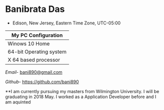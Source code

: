 # Banibrata Das
* Edison, New Jersey, Eastern Time Zone, UTC-05:00

|   My PC Configuration      | 
| ------------- |
| Winows 10 Home  |
| 64-bit Operating system  | 
| X 64 based processor | 

*Email*- bani890@gmail.com

*Github*- https://github.com/bani890

**I am currently pursuing my masters from Wilmington University. I will be graduating in 2018 May. I worked as a Application Developer before and I am aquinted 
